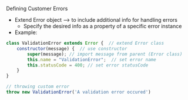 Defining Customer Errors
* Extend Error object --> to include additional info for handling errors
	* Specify the desired info as a property of a specific error instance
* Example: 
```js
class ValidationError extends Error {  // extend Error class
	constructor(message) {  // use constructor
		super(message); // import message from parent (Error class)
		this.name = "ValidationError";  // set error name
		this.statusCode = 400; // set error statusCode
	} 
}

// throwing custom error
throw new ValidationError('A validation error occured')
```